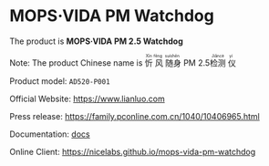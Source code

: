 # MOPS·VIDA PM Watchdog

The product is **MOPS·VIDA PM 2.5 Watchdog**

Note: The product Chinese name is
<ruby>
忻 <rp>(</rp><rt>Xīn</rt><rp>)</rp>
风 <rp>(</rp><rt>fēng</rt><rp>)</rp>
随身 <rp>(</rp><rt>suíshēn</rt><rp>)</rp>
PM 2.5 <rt></rt>
检测 <rp>(</rp><rt>Jiǎncè</rt><rp>)</rp>
仪 <rp>(</rp><rt>yí</rt><rp>)</rp>
</ruby>

Product model: `AD520-P001`

Official Website: <https://www.lianluo.com>

Press release: <https://family.pconline.com.cn/1040/10406965.html>

Documentation: [docs](docs)

Online Client: <https://nicelabs.github.io/mops-vida-pm-watchdog>

